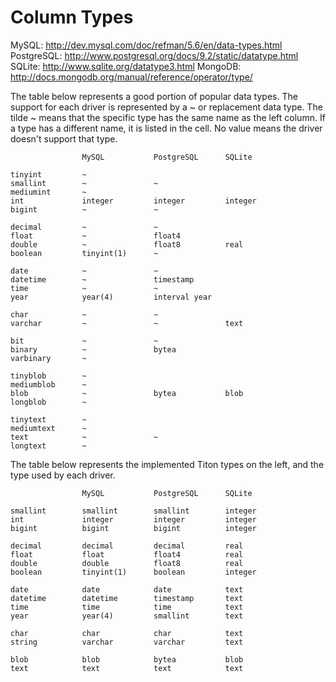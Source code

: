 # Column Types #

MySQL: http://dev.mysql.com/doc/refman/5.6/en/data-types.html
PostgreSQL: http://www.postgresql.org/docs/9.2/static/datatype.html
SQLite: http://www.sqlite.org/datatype3.html
MongoDB: http://docs.mongodb.org/manual/reference/operator/type/

The table below represents a good portion of popular data types.
The support for each driver is represented by a ~ or replacement data type.
The tilde ~ means that the specific type has the same name as the left column.
If a type has a different name, it is listed in the cell.
No value means the driver doesn't support that type.

```
				MySQL			PostgreSQL		SQLite

tinyint			~
smallint		~				~
mediumint		~
int				integer			integer			integer
bigint			~				~

decimal			~				~
float			~				float4
double			~				float8			real
boolean			tinyint(1)		~

date			~				~
datetime		~				timestamp
time			~				~
year			year(4)			interval year

char			~				~
varchar			~				~				text

bit				~				~
binary			~				bytea
varbinary		~

tinyblob		~
mediumblob		~
blob			~				bytea			blob
longblob		~

tinytext		~
mediumtext		~
text			~				~
longtext		~
```

The table below represents the implemented Titon types on the left,
and the type used by each driver.

```
				MySQL			PostgreSQL		SQLite

smallint		smallint		smallint		integer
int				integer			integer			integer
bigint			bigint			bigint			integer

decimal			decimal			decimal			real
float			float			float4			real
double			double			float8			real
boolean			tinyint(1)		boolean			integer

date			date			date			text
datetime		datetime		timestamp		text
time			time			time			text
year			year(4)			smallint		text

char			char			char			text
string			varchar			varchar			text

blob			blob			bytea			blob
text			text			text			text
```